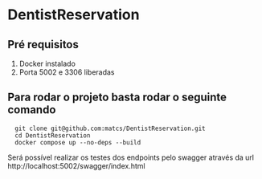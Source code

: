 # DentistReservation

## Pré requisitos
  1. Docker instalado
  2. Porta 5002 e 3306 liberadas

## Para rodar o projeto basta rodar o seguinte comando

```console
  git clone git@github.com:matcs/DentistReservation.git
  cd DentistReservation 
  docker compose up --no-deps --build
```
Será possível realizar os testes dos endpoints pelo swagger através da url 
http://localhost:5002/swagger/index.html
